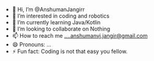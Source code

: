 - 👋 Hi, I’m @AnshumanJangirr
- 👀 I’m interested in coding and robotics
- 🌱 I’m currently learning Java/Kotlin
- 💞️ I’m looking to collaborate on Nothing 
- 📫 How to reach me ....anshumanvj.jangir@gmail.com
- 😄 Pronouns: ...
- ⚡ Fun fact: Coding is not that easy you fellow.

<!---
AnshumanJangirr/AnshumanJangirr is a ✨ special ✨ repository because its `README.md` (this file) appears on your GitHub profile.
You can click the Preview link to take a look at your changes.
--->

